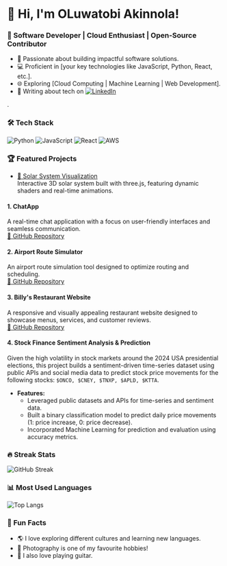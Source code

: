 # 👋 Hi, I'm OLuwatobi Akinnola!
### 🚀 Software Developer | Cloud Enthusiast | Open-Source Contributor
- 🌟 Passionate about building impactful software solutions.
- 💻 Proficient in [your key technologies like JavaScript, Python, React, etc.].
- 🌐 Exploring [Cloud Computing | Machine Learning | Web Development].
- 📝 Writing about tech on [![LinkedIn](https://img.shields.io/badge/LinkedIn-blue?style=flat&logo=linkedin&logoColor=white)](https://linkedin.com/in/oluwatobi-akinnola)

.
### 🛠️ Tech Stack
![Python](https://img.shields.io/badge/Python-3776AB?style=for-the-badge&logo=python&logoColor=white)
![JavaScript](https://img.shields.io/badge/JavaScript-F7DF1E?style=for-the-badge&logo=javascript&logoColor=black)
![React](https://img.shields.io/badge/React-61DAFB?style=for-the-badge&logo=react&logoColor=black)
![AWS](https://img.shields.io/badge/AWS-FF9900?style=for-the-badge&logo=amazon-aws&logoColor=white)

### 🏆 Featured Projects
- [🌌 Solar System Visualization](https://github.com/tobivader/solarsystemjs-)  
  Interactive 3D solar system built with three.js, featuring dynamic shaders and real-time animations.
#### **1. ChatApp**  
A real-time chat application with a focus on user-friendly interfaces and seamless communication.  
[🔗 GitHub Repository](https://github.com/tobivader/Chatapp)

#### **2. Airport Route Simulator**  
An airport route simulation tool designed to optimize routing and scheduling.  
[🔗 GitHub Repository](https://github.com/tobivader/Airport-route-sim-)

#### **3. Billy's Restaurant Website**  
A responsive and visually appealing restaurant website designed to showcase menus, services, and customer reviews.  
[🔗 GitHub Repository](https://github.com/tobivader/Billys-Restaurant)

#### **4. Stock Finance Sentiment Analysis & Prediction**  
Given the high volatility in stock markets around the 2024 USA presidential elections, this project builds a sentiment-driven time-series dataset using public APIs and social media data to predict stock price movements for the following stocks: `$ONCO, $CNEY, $TNXP, $APLD, $KTTA`.  

- **Features:**  
  - Leveraged public datasets and APIs for time-series and sentiment data.
  - Built a binary classification model to predict daily price movements (1: price increase, 0: price decrease).
  - Incorporated Machine Learning for prediction and evaluation using accuracy metrics.


### 🔥 Streak Stats
![GitHub Streak](https://github-readme-streak-stats.herokuapp.com/?user=tobivader&theme=radical)

### 📊 Most Used Languages
![Top Langs](https://github-readme-stats.vercel.app/api/top-langs/?username=tobivader&layout=compact&theme=radical)

### 🎉 Fun Facts
- 🌎 I love exploring different cultures and learning new languages.
- 📸 Photography is one of my favourite hobbies!
- 🤖 I also love playing guitar.


